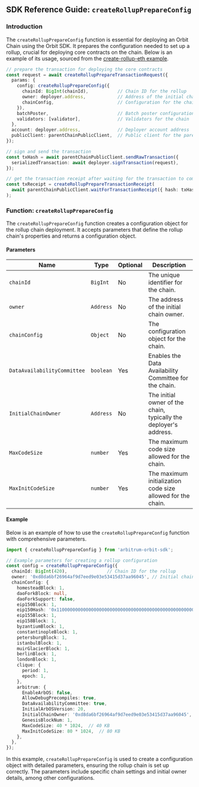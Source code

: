 ## SDK Reference Guide: `createRollupPrepareConfig`

### Introduction

The `createRollupPrepareConfig` function is essential for deploying an Orbit Chain using the Orbit SDK. It prepares the configuration needed to set up a rollup, crucial for deploying core contracts on the chain. Below is an example of its usage, sourced from the [create-rollup-eth example](https://github.com/OffchainLabs/arbitrum-orbit-sdk/tree/main/examples/create-rollup-eth).

```typescript
// prepare the transaction for deploying the core contracts
const request = await createRollupPrepareTransactionRequest({
  params: {
    config: createRollupPrepareConfig({
      chainId: BigInt(chainId),           // Chain ID for the rollup
      owner: deployer.address,            // Address of the initial chain owner
      chainConfig,                        // Configuration for the chain
    }),
    batchPoster,                          // Batch poster configuration
    validators: [validator],              // Validators for the chain
  },
  account: deployer.address,              // Deployer account address
  publicClient: parentChainPublicClient,  // Public client for the parent chain
});

// sign and send the transaction
const txHash = await parentChainPublicClient.sendRawTransaction({
  serializedTransaction: await deployer.signTransaction(request),
});

// get the transaction receipt after waiting for the transaction to complete
const txReceipt = createRollupPrepareTransactionReceipt(
  await parentChainPublicClient.waitForTransactionReceipt({ hash: txHash }),
);
```

### Function: `createRollupPrepareConfig`

The `createRollupPrepareConfig` function creates a configuration object for the rollup chain deployment. It accepts parameters that define the rollup chain's properties and returns a configuration object.

#### Parameters

| Name                        | Type       | Optional | Description                                                             |
|--------------------------   |------------|----------|-------------------------------------------------------------------------|
| `chainId`                   | `BigInt`   | No       | The unique identifier for the chain.                                    |
| `owner`                     | `Address`  | No       | The address of the initial chain owner.                                 |
| `chainConfig`               | `Object`   | No       | The configuration object for the chain.                                 |
| `DataAvailabilityCommittee` | `boolean`  | Yes      | Enables the Data Availability Committee for the chain.                  |
| `InitialChainOwner`         | `Address`  | No       | The initial owner of the chain, typically the deployer's address.       |
| `MaxCodeSize`               | `number`   | Yes      | The maximum code size allowed for the chain.                            |
| `MaxInitCodeSize`           | `number`   | Yes      | The maximum initialization code size allowed for the chain.             |

#### Example

Below is an example of how to use the `createRollupPrepareConfig` function with comprehensive parameters.

```typescript
import { createRollupPrepareConfig } from 'arbitrum-orbit-sdk';

// Example parameters for creating a rollup configuration
const config = createRollupPrepareConfig({
  chainId: BigInt(420),               // Chain ID for the rollup
  owner: '0xd8da6bf26964af9d7eed9e03e53415d37aa96045', // Initial chain owner
  chainConfig: {
    homesteadBlock: 1,
    daoForkBlock: null,
    daoForkSupport: false,
    eip150Block: 1,
    eip150Hash: '0x1100000000000000000000000000000000000000000000000000000000000000',
    eip155Block: 1,
    eip158Block: 1,
    byzantiumBlock: 1,
    constantinopleBlock: 1,
    petersburgBlock: 1,
    istanbulBlock: 1,
    muirGlacierBlock: 1,
    berlinBlock: 1,
    londonBlock: 1,
    clique: {
      period: 1,
      epoch: 1,
    },
    arbitrum: {
      EnableArbOS: false,
      AllowDebugPrecompiles: true,
      DataAvailabilityCommittee: true,
      InitialArbOSVersion: 20,
      InitialChainOwner: '0xd8da6bf26964af9d7eed9e03e53415d37aa96045',
      GenesisBlockNum: 1,
      MaxCodeSize: 40 * 1024,  // 40 KB
      MaxInitCodeSize: 80 * 1024,  // 80 KB
    },
  },
});
```

In this example, `createRollupPrepareConfig` is used to create a configuration object with detailed parameters, ensuring the rollup chain is set up correctly. The parameters include specific chain settings and initial owner details, among other configurations.
